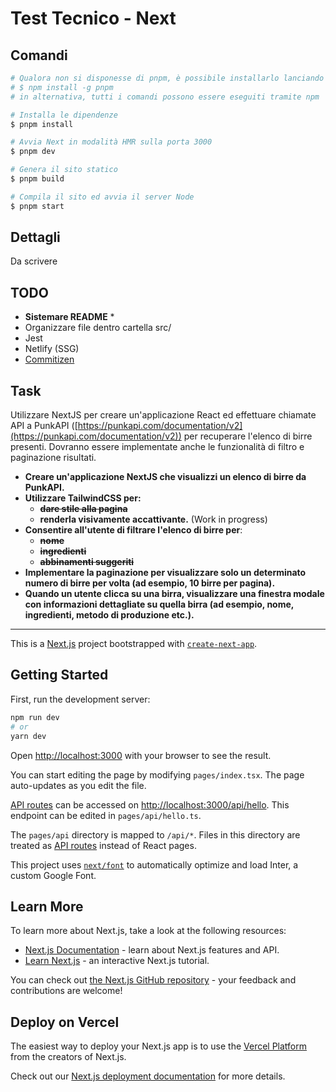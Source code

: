 # Test Tecnico - Next

## Comandi

```bash
# Qualora non si disponesse di pnpm, è possibile installarlo lanciando il comando:
# $ npm install -g pnpm
# in alternativa, tutti i comandi possono essere eseguiti tramite npm

# Installa le dipendenze
$ pnpm install

# Avvia Next in modalità HMR sulla porta 3000
$ pnpm dev

# Genera il sito statico
$ pnpm build

# Compila il sito ed avvia il server Node
$ pnpm start
```

## Dettagli

Da scrivere

## TODO

- **Sistemare README** \*
- Organizzare file dentro cartella src/
- Jest
- Netlify (SSG)
- [Commitizen](https://github.com/commitizen/cz-cli)

## Task

Utilizzare NextJS per creare un'applicazione React ed effettuare chiamate API a PunkAPI ([https://punkapi.com/documentation/v2](https://punkapi.com/documentation/v2)) per recuperare l'elenco di birre presenti. Dovranno essere implementate anche le funzionalità di filtro e paginazione risultati.

- **Creare un'applicazione NextJS che visualizzi un elenco di birre da PunkAPI.**
- **Utilizzare TailwindCSS per:**
  - ~~**dare stile alla pagina**~~
  - **renderla visivamente accattivante.** (Work in progress)
- **Consentire all'utente di filtrare l'elenco di birre per**:
  - ~~**nome**~~
  - ~~**ingredienti**~~
  - ~~**abbinamenti suggeriti**~~
- **Implementare la paginazione per visualizzare solo un determinato numero di birre per volta (ad esempio, 10 birre per pagina).**
- **Quando un utente clicca su una birra, visualizzare una finestra modale con informazioni dettagliate su quella birra (ad esempio, nome, ingredienti, metodo di produzione etc.).**

---

This is a [Next.js](https://nextjs.org/) project bootstrapped with [`create-next-app`](https://github.com/vercel/next.js/tree/canary/packages/create-next-app).

## Getting Started

First, run the development server:

```bash
npm run dev
# or
yarn dev
```

Open [http://localhost:3000](http://localhost:3000) with your browser to see the result.

You can start editing the page by modifying `pages/index.tsx`. The page auto-updates as you edit the file.

[API routes](https://nextjs.org/docs/api-routes/introduction) can be accessed on [http://localhost:3000/api/hello](http://localhost:3000/api/hello). This endpoint can be edited in `pages/api/hello.ts`.

The `pages/api` directory is mapped to `/api/*`. Files in this directory are treated as [API routes](https://nextjs.org/docs/api-routes/introduction) instead of React pages.

This project uses [`next/font`](https://nextjs.org/docs/basic-features/font-optimization) to automatically optimize and load Inter, a custom Google Font.

## Learn More

To learn more about Next.js, take a look at the following resources:

- [Next.js Documentation](https://nextjs.org/docs) - learn about Next.js features and API.
- [Learn Next.js](https://nextjs.org/learn) - an interactive Next.js tutorial.

You can check out [the Next.js GitHub repository](https://github.com/vercel/next.js/) - your feedback and contributions are welcome!

## Deploy on Vercel

The easiest way to deploy your Next.js app is to use the [Vercel Platform](https://vercel.com/new?utm_medium=default-template&filter=next.js&utm_source=create-next-app&utm_campaign=create-next-app-readme) from the creators of Next.js.

Check out our [Next.js deployment documentation](https://nextjs.org/docs/deployment) for more details.
